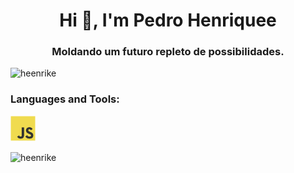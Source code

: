 <h1 align="center">Hi 👋, I'm Pedro Henriquee</h1>
<h3 align="center"> Moldando um futuro repleto de possibilidades.</h3>

<p align="left"> <img src="https://komarev.com/ghpvc/?username=heenrike&label=Profile%20views&color=0e75b6&style=flat" alt="heenrike" /> </p>

<p align="left">
</p>

<h3 align="left">Languages and Tools:</h3>
<p align="left"> <a href="https://developer.mozilla.org/en-US/docs/Web/JavaScript" target="_blank" rel="noreferrer"> <img src="https://raw.githubusercontent.com/devicons/devicon/master/icons/javascript/javascript-original.svg" alt="javascript" width="40" height="40"/> </a> </p>



<p><img align="center" src="https://github-readme-stats.vercel.app/api/top-langs?username=heenrike&show_icons=true&locale=en&layout=compact" alt="heenrike" /></p>


